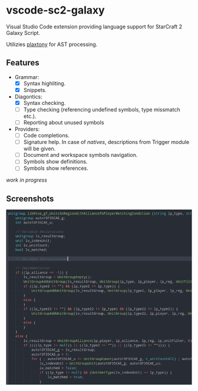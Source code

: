# vscode-sc2-galaxy

Visual Studio Code extension providing language support for StarCraft 2 Galaxy Script.

Utilizies [plaxtony](https://github.com/Talv/plaxtony) for AST processing.

## Features

- Grammar:
    - [x] Syntax highliting.
    - [x] Snippets.
- Diagontics:
    - [x] Syntax checking.
    - [ ] Type checking (referencing undefined symbols, type missmatch etc.).
    - [ ] Reporting about unused symbols
- Providers:
    - [ ] Code completions.
    - [ ] Signature help. In case of *natives*, descriptions from Trigger module will be given.
    - [ ] Document and workspace symbols navigation.
    - [ ] Symbols show definitions.
    - [ ] Symbols show references.

*work in progress*

## Screenshots

![Syntax](images/syntax.png)